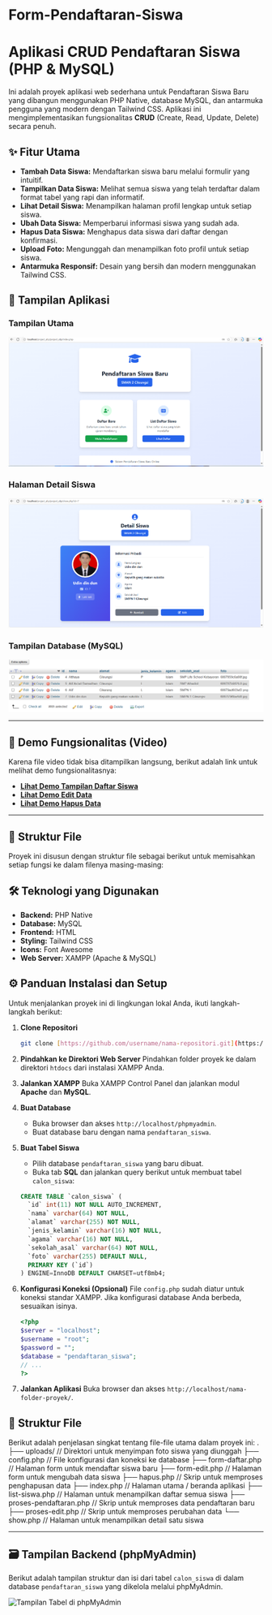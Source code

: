 # Form-Pendaftaran-Siswa

# Aplikasi CRUD Pendaftaran Siswa (PHP & MySQL)

Ini adalah proyek aplikasi web sederhana untuk Pendaftaran Siswa Baru yang dibangun menggunakan PHP Native, database MySQL, dan antarmuka pengguna yang modern dengan Tailwind CSS. Aplikasi ini mengimplementasikan fungsionalitas **CRUD** (Create, Read, Update, Delete) secara penuh.

## ✨ Fitur Utama

* **Tambah Data Siswa:** Mendaftarkan siswa baru melalui formulir yang intuitif.
* **Tampilkan Data Siswa:** Melihat semua siswa yang telah terdaftar dalam format tabel yang rapi dan informatif.
* **Lihat Detail Siswa:** Menampilkan halaman profil lengkap untuk setiap siswa.
* **Ubah Data Siswa:** Memperbarui informasi siswa yang sudah ada.
* **Hapus Data Siswa:** Menghapus data siswa dari daftar dengan konfirmasi.
* **Upload Foto:** Mengunggah dan menampilkan foto profil untuk setiap siswa.
* **Antarmuka Responsif:** Desain yang bersih dan modern menggunakan Tailwind CSS.

## 📸 Tampilan Aplikasi

### Tampilan Utama
![Tampilan Utama](Hasil/Tampilan%20Halaman%20Utama.png)

### Halaman Detail Siswa
![Halaman Detail Siswa](Hasil/Halamam%20Detail%20Siswa.png)

### Tampilan Database (MySQL)
![Tampilan Database MySQL](Hasil/tampilan%20Mysql.png)

---

## 🎥 Demo Fungsionalitas (Video)

Karena file video tidak bisa ditampilkan langsung, berikut adalah link untuk melihat demo fungsionalitasnya:

* **[Lihat Demo Tampilan Daftar Siswa](Hasil/Tampilan%20Daftar%20siswa.mp4)**
* **[Lihat Demo Edit Data](Hasil/CRUD%20Edit.mp4)**
* **[Lihat Demo Hapus Data](Hasil/CRUD%20Delete.mp4)**

---

## 📂 Struktur File

Proyek ini disusun dengan struktur file sebagai berikut untuk memisahkan setiap fungsi ke dalam filenya masing-masing:
## 🛠️ Teknologi yang Digunakan

* **Backend:** PHP Native
* **Database:** MySQL
* **Frontend:** HTML
* **Styling:** Tailwind CSS
* **Icons:** Font Awesome
* **Web Server:** XAMPP (Apache & MySQL)

## ⚙️ Panduan Instalasi dan Setup

Untuk menjalankan proyek ini di lingkungan lokal Anda, ikuti langkah-langkah berikut:

1.  **Clone Repositori**
    ```bash
    git clone [https://github.com/username/nama-repositori.git](https://github.com/username/nama-repositori.git)
    ```

2.  **Pindahkan ke Direktori Web Server**
    Pindahkan folder proyek ke dalam direktori `htdocs` dari instalasi XAMPP Anda.

3.  **Jalankan XAMPP**
    Buka XAMPP Control Panel dan jalankan modul **Apache** dan **MySQL**.

4.  **Buat Database**
    * Buka browser dan akses `http://localhost/phpmyadmin`.
    * Buat database baru dengan nama `pendaftaran_siswa`.

5.  **Buat Tabel Siswa**
    * Pilih database `pendaftaran_siswa` yang baru dibuat.
    * Buka tab **SQL** dan jalankan query berikut untuk membuat tabel `calon_siswa`:
    ```sql
    CREATE TABLE `calon_siswa` (
      `id` int(11) NOT NULL AUTO_INCREMENT,
      `nama` varchar(64) NOT NULL,
      `alamat` varchar(255) NOT NULL,
      `jenis_kelamin` varchar(16) NOT NULL,
      `agama` varchar(16) NOT NULL,
      `sekolah_asal` varchar(64) NOT NULL,
      `foto` varchar(255) DEFAULT NULL,
      PRIMARY KEY (`id`)
    ) ENGINE=InnoDB DEFAULT CHARSET=utf8mb4;
    ```

6.  **Konfigurasi Koneksi (Opsional)**
    File `config.php` sudah diatur untuk koneksi standar XAMPP. Jika konfigurasi database Anda berbeda, sesuaikan isinya.
    ```php
    <?php 
    $server = "localhost";
    $username = "root";
    $password = "";
    $database = "pendaftaran_siswa";
    // ...
    ?>
    ```

7.  **Jalankan Aplikasi**
    Buka browser dan akses `http://localhost/nama-folder-proyek/`.

## 📂 Struktur File

Berikut adalah penjelasan singkat tentang file-file utama dalam proyek ini:
.
├── uploads/            // Direktori untuk menyimpan foto siswa yang diunggah
├── config.php          // File konfigurasi dan koneksi ke database
├── form-daftar.php     // Halaman form untuk mendaftar siswa baru
├── form-edit.php       // Halaman form untuk mengubah data siswa
├── hapus.php           // Skrip untuk memproses penghapusan data
├── index.php           // Halaman utama / beranda aplikasi
├── list-siswa.php      // Halaman untuk menampilkan daftar semua siswa
├── proses-pendaftaran.php // Skrip untuk memproses data pendaftaran baru
├── proses-edit.php     // Skrip untuk memproses perubahan data
└── show.php            // Halaman untuk menampilkan detail satu siswa

---

## 🗃️ Tampilan Backend (phpMyAdmin)

Berikut adalah tampilan struktur dan isi dari tabel `calon_siswa` di dalam database `pendaftaran_siswa` yang dikelola melalui phpMyAdmin.

![Tampilan Tabel di phpMyAdmin](Screenshot%202025-07-04%20224935.png)
